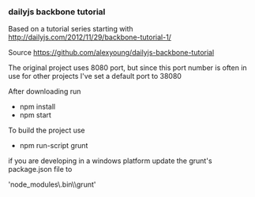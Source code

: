 ### dailyjs backbone tutorial

Based on a tutorial series starting with http://dailyjs.com/2012/11/29/backbone-tutorial-1/

Source https://github.com/alexyoung/dailyjs-backbone-tutorial

The original project uses 8080 port, but since this port number is often in
use for other projects I've set a default port to 38080

After downloading run
* npm install
* npm start

To build the project use
* npm run-script grunt

if you are developing in a windows platform update the grunt's package.json file to

'node_modules\\\.bin\\\grunt'